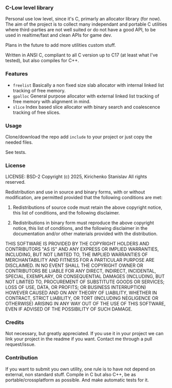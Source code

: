 ### C-Low level library

Personal use low level, since it's C, primarly an allocator library (for now).
The aim of the project is to collect many independant and portable C utilities where third-parties are not well suited or do not have a good API, to be used in realtime/fast and clean APIs for game dev.

Plans in the future to add more utilities custom stuff.

Written in ANSI C, compliant to all C version up to C17 (at least what I've tested), but also compiles for C++.


### Features

- `freelist` Basically a non fixed size slab allocator with internal linked list tracking of free memory.
- `gpalloc` General purpose allocator with external linked list tracking of free memory with alignment in mind.
- `slice` Index based slice allocator with binary search and coalescence tracking of free slices.

### Usage

Clone/download the repo add `include` to your project or just copy the needed files.

See tests.

### License

LICENSE: BSD-2
Copyright (c) 2025, Kirichenko Stanislav
All rights reserved.

Redistribution and use in source and binary forms, with or without
modification, are permitted provided that the following conditions are met:

1. Redistributions of source code must retain the above copyright notice,
   this list of conditions, and the following disclaimer.

2. Redistributions in binary form must reproduce the above copyright notice,
   this list of conditions, and the following disclaimer in the documentation
   and/or other materials provided with the distribution.

THIS SOFTWARE IS PROVIDED BY THE COPYRIGHT HOLDERS AND CONTRIBUTORS "AS IS"
AND ANY EXPRESS OR IMPLIED WARRANTIES, INCLUDING, BUT NOT LIMITED TO, THE
IMPLIED WARRANTIES OF MERCHANTABILITY AND FITNESS FOR A PARTICULAR PURPOSE
ARE DISCLAIMED. IN NO EVENT SHALL THE COPYRIGHT OWNER OR CONTRIBUTORS BE
LIABLE FOR ANY DIRECT, INDIRECT, INCIDENTAL, SPECIAL, EXEMPLARY, OR
CONSEQUENTIAL DAMAGES (INCLUDING, BUT NOT LIMITED TO, PROCUREMENT OF
SUBSTITUTE GOODS OR SERVICES; LOSS OF USE, DATA, OR PROFITS; OR BUSINESS
INTERRUPTION) HOWEVER CAUSED AND ON ANY THEORY OF LIABILITY, WHETHER IN
CONTRACT, STRICT LIABILITY, OR TORT (INCLUDING NEGLIGENCE OR OTHERWISE)
ARISING IN ANY WAY OUT OF THE USE OF THIS SOFTWARE, EVEN IF ADVISED OF THE
POSSIBILITY OF SUCH DAMAGE.


### Credits

Not necessary, but greatly appreciated. If you use it in your project we can link your project in the readme if you want.
Contact me through a pull request/issue.


### Contribution

If you want to submit you own utility, one rule is to have not depend on external, non standard stuff.
Compile in C but also C++, be as portable/crossplatform as possible. And make automatic tests for it.
